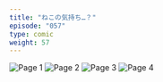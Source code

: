 ```yaml
---
title: "ねこの気持ち…？"
episode: "057"
type: comic
weight: 57
---
```


![Page 1](cut-1.jpg)
![Page 2](cut-2.jpg)
![Page 3](cut-3.jpg)
![Page 4](cut-4.jpg)
